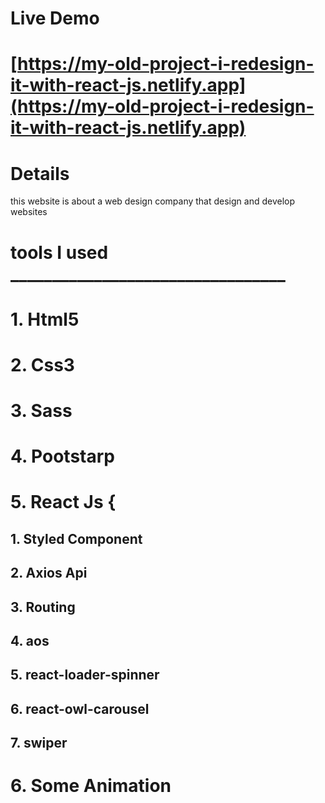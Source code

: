 # Live Demo

# [https://my-old-project-i-redesign-it-with-react-js.netlify.app](https://my-old-project-i-redesign-it-with-react-js.netlify.app)

# Details

this website is about a web design company that design and develop websites

# tools I used _________________________________

# 1. Html5
# 2. Css3
# 3. Sass
# 4. Pootstarp
# 5. React Js {
##       1. Styled Component
##       2. Axios Api
##       3. Routing 
##       4. aos
##       5. react-loader-spinner
##       6. react-owl-carousel
##       7. swiper
# 6. Some Animation
